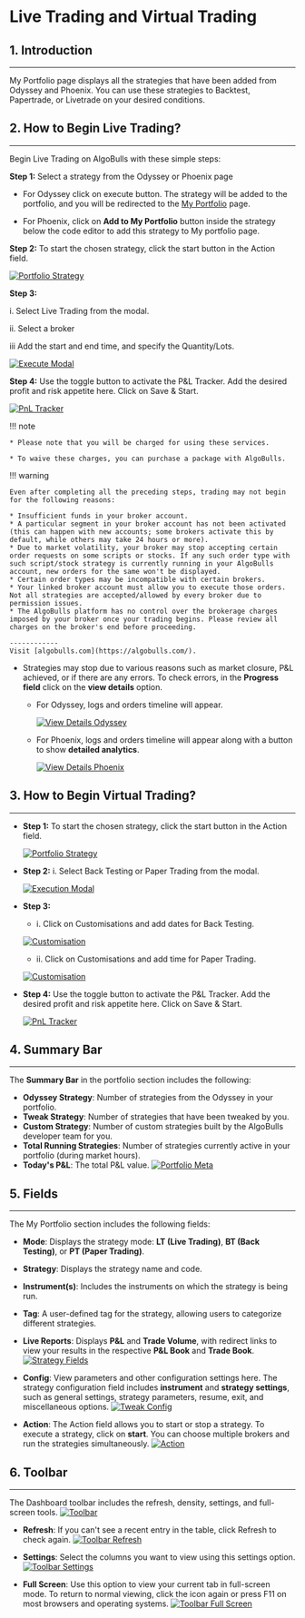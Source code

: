# Live Trading and Virtual Trading

## 1. Introduction
---
My Portfolio page displays all the strategies that have been added from Odyssey and Phoenix. You can use these strategies to Backtest, Papertrade, or Livetrade on your desired conditions.


## 2. How to Begin Live Trading?
---
Begin Live Trading on AlgoBulls with these simple steps:

**Step 1:**
Select a strategy from the Odyssey or Phoenix page

- For Odyssey click on execute button. The strategy will be added to the portfolio, and you will be redirected to the [My Portfolio](https://app.algobulls.com/portfolio) page.

- For Phoenix, click on **Add to My Portfolio** button inside the strategy below the code editor to add this strategy to My portfolio page.

**Step 2:**
To start the chosen strategy, click the start button in the Action field.

[![Portfolio Strategy](imgs/portfolio_strategy.png "Click to Enlarge or Ctrl+Click to open in a new Tab")](imgs/portfolio_strategy.png)

**Step 3:**

i. Select Live Trading from the modal.

ii. Select a broker

iii Add the start and end time, and specify the Quantity/Lots.

[![Execute Modal](imgs/live_trade_modal.png "Click to Enlarge or Ctrl+Click to open in a new Tab")](imgs/live_trade_modal.png)

**Step 4:**
Use the toggle button to activate the P&L Tracker. Add the desired profit and risk appetite here. Click on Save & Start.

[![PnL Tracker](imgs/ptb15.png "Click to Enlarge or Ctrl+Click to open in a new Tab")](imgs/ptb15.png)

!!! note

    * Please note that you will be charged for using these services.

    * To waive these charges, you can purchase a package with AlgoBulls.

!!! warning

    Even after completing all the preceding steps, trading may not begin for the following reasons:

    * Insufficient funds in your broker account.
    * A particular segment in your broker account has not been activated (this can happen with new accounts; some brokers activate this by default, while others may take 24 hours or more).
    * Due to market volatility, your broker may stop accepting certain order requests on some scripts or stocks. If any such order type with such script/stock strategy is currently running in your AlgoBulls account, new orders for the same won't be displayed.
    * Certain order types may be incompatible with certain brokers.
    * Your linked broker account must allow you to execute those orders. Not all strategies are accepted/allowed by every broker due to permission issues.
    * The AlgoBulls platform has no control over the brokerage charges imposed by your broker once your trading begins. Please review all charges on the broker's end before proceeding.

    ------------
    Visit [algobulls.com](https://algobulls.com/).

- Strategies may stop due to various reasons such as market closure, P&L achieved, or if there are any errors. To check errors, in the **Progress field** click on the **view details** option.

    - For Odyssey, logs and orders timeline will appear.

      [![View Details Odyssey](imgs/view_details_odyssey.png "Click to Enlarge or Ctrl+Click to open in a new Tab")](imgs/view_details_odyssey.png)

    - For Phoenix, logs and orders timeline will appear along with a button to show **detailed analytics**.

      [![View Details Phoenix](imgs/view_details_phoenix.png "Click to Enlarge or Ctrl+Click to open in a new Tab")](imgs/view_details_phoenix.png)

## 3. How to Begin Virtual Trading?
---

* **Step 1:**
  To start the chosen strategy, click the start button in the Action field.

  [![Portfolio Strategy](imgs/portfolio_strategy.png "Click to Enlarge or Ctrl+Click to open in a new Tab")](imgs/portfolio_strategy.png)

* **Step 2:**
  i. Select Back Testing or Paper Trading from the modal.

  [![Execution Modal](imgs/execution_modal.png "Click to Enlarge or Ctrl+Click to open in a new Tab")](imgs/execution_modal.png)

* **Step 3:**

    * i. Click on Customisations and add dates for Back Testing.

  [![Customisation](imgs/bt_customization.png "Click to Enlarge or Ctrl+Click to open in a new Tab")](imgs/bt_customization.png)

    * ii. Click on Customisations and add time for Paper Trading.

  [![Customisation](imgs/pt_customization.png "Click to Enlarge or Ctrl+Click to open in a new Tab")](imgs/pt_customization.png)

* **Step 4:**
  Use the toggle button to activate the P&L Tracker. Add the desired profit and risk appetite here. Click on Save & Start.

  [![PnL Tracker](imgs/ptb15.png "Click to Enlarge or Ctrl+Click to open in a new Tab")](imgs/ptb15.png)

## 4. Summary Bar
---
The **Summary Bar** in the portfolio section includes the following:

* **Odyssey Strategy**: Number of strategies from the Odyssey in your portfolio.
* **Tweak Strategy**: Number of strategies that have been tweaked by you.
* **Custom Strategy**: Number of custom strategies built by the AlgoBulls developer team for you.
* **Total Running Strategies**: Number of strategies currently active in your portfolio (during market hours).
* **Today's P&L**: The total P&L value.
  [![Portfolio Meta](imgs/portfolio_meta.png "Click to Enlarge or Ctrl+Click to open in a new Tab")](imgs/portfolio_meta.png)

## 5. Fields
---
The My Portfolio section includes the following fields:

* **Mode**: Displays the strategy mode: **LT (Live Trading)**, **BT (Back Testing)**, or **PT (Paper Trading)**.
* **Strategy**: Displays the strategy name and code.
* **Instrument(s)**: Includes the instruments on which the strategy is being run.
* **Tag**: A user-defined tag for the strategy, allowing users to categorize different strategies.
* **Live Reports**: Displays **P&L** and **Trade Volume**, with redirect links to view your results in the respective **P&L Book** and **Trade Book**.
  [![Strategy Fields](imgs/portfolio_fields.png "Click to Enlarge or Ctrl+Click to open in a new Tab")](imgs/portfolio_fields.png)

* **Config**: View parameters and other configuration settings here. The strategy configuration field includes **instrument** and **strategy settings**, such as general settings, strategy parameters, resume, exit, and miscellaneous options.
  [![Tweak Config](imgs/tweak_config_view.png "Click to Enlarge or Ctrl+Click to open in a new Tab")](imgs/tweak_config_view.png)

* **Action**: The Action field allows you to start or stop a strategy. To execute a strategy, click on **start**. You can choose multiple brokers and run the strategies simultaneously.
  [![Action](imgs/portfolio7.png "Click to Enlarge or Ctrl+Click to open in a new Tab")](imgs/portfolio7.png)

## 6. Toolbar
---
The Dashboard toolbar includes the refresh, density, settings, and full-screen tools.
[![Toolbar](imgs/toolbar_normal.png "Click to Enlarge or Ctrl+Click to open in a new Tab")](imgs/toolbar_normal.png)

- **Refresh**: If you can't see a recent entry in the table, click Refresh to check again.
  [![Toolbar Refresh](imgs/toolbar_refresh.png "Click to Enlarge or Ctrl+Click to open in a new Tab")](imgs/toolbar_refresh.png)

- **Settings**: Select the columns you want to view using this settings option.
  [![Toolbar Settings](imgs/toolbar_settings.png "Click to Enlarge or Ctrl+Click to open in a new Tab")](imgs/toolbar_settings.png)

- **Full Screen**: Use this option to view your current tab in full-screen mode. To return to normal viewing, click the icon again or press F11 on most browsers and operating systems.
  [![Toolbar Full Screen](imgs/toolbar_full_screen.png "Click to Enlarge or Ctrl+Click to open in a new Tab")](imgs/toolbar_full_screen.png)
